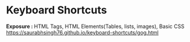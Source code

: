 # Keyboard Shortcuts 
<strong>Exposure : </strong> HTML Tags, HTML Elements(Tables, lists, images), Basic CSS <br>
https://saurabhsingh76.github.io/keyboard-shortcuts/gog.html
